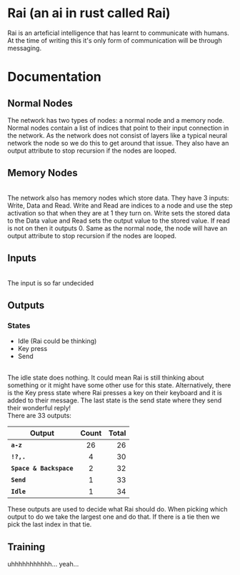# Rai (an ai in rust called Rai)
Rai is an arteficial intelligence that has learnt to communicate with humans. At the time of writing this it's only form of communication will be through messaging.



# Documentation

## Normal Nodes
The network has two types of nodes: a normal node and a memory node. Normal nodes contain a list of indices that point to their input connection in the network. As the network does not consist of layers like a typical neural network the node so we do this to get around that issue. They also have an output attribute to stop recursion if the nodes are looped.

## Memory Nodes
<br>
The network also has memory nodes which store data. They have 3 inputs: Write, Data and Read. Write and Read are indices to a node and use the step activation so that when they are at 1 they turn on. Write sets the stored data to the Data value and Read sets the output value to the stored value. If read is not on then it outputs 0. Same as the normal node, the node will have an output attribute to stop recursion if the nodes are looped.
<br>

## Inputs

<br>
The input is so far undecided

## Outputs
### States

- Idle (Rai could be thinking)
- Key press
- Send

<br>
The idle state does nothing. It could mean Rai is still thinking about something or it might have some other use for this state. Alternatively, there is the Key press state where Rai presses a key on their keyboard and it is added to their message. The last state is the send state where they send their wonderful reply!

<br>
There are 33 outputs:


| Output                    | Count | Total |
| -----------------         |:---:  | -----:|
| **`a-z`**                 |26     |  26   |
| **`!?,.`**                |4      |  30   |
| **`Space & Backspace`**   |2      |  32   |
| **`Send`**                |1      |  33   |
| **`Idle`**                |1      |  34   |


These outputs are used to decide what Rai should do. When picking which output to do we take the largest one and do that. If there is a tie then we pick the last index in that tie.

## Training

uhhhhhhhhhhh... yeah...
